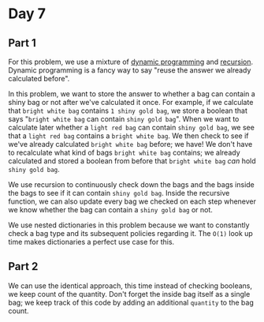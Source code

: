 # Day 7

## Part 1

For this problem, we use a mixture of [dynamic programming](https://en.wikipedia.org/wiki/Dynamic_programming) and [recursion](https://en.wikipedia.org/wiki/Recursion_(computer_science)). Dynamic programming is a fancy way to say "reuse the answer we already calculated before".

In this problem, we want to store the answer to whether a bag can contain a shiny bag or not after we've calculated it once. For example, if we calculate that `bright white bag` contains `1 shiny gold bag`, we store a boolean that says "`bright white bag` can contain `shiny gold bag`". When we want to calculate later whether a `light red bag` can contain `shiny gold bag`, we see that a `light red bag` contains a `bright white bag`. We then check to see if we've already calculated `bright white bag` before; we have! We don't have to recalculate what kind of bags `bright white bag` contains; we already calculated and stored a boolean from before that `bright white bag` _can_ hold `shiny gold bag`.

We use recursion to continuously check down the bags and the bags inside the bags to see if it can contain `shiny gold bag`. Inside the recursive function, we can also update every bag we checked on each step whenever we know whether the bag can contain a `shiny gold bag` or not.

We use nested dictionaries in this problem because we want to constantly check a bag type and its subsequent policies regarding it. The `O(1)` look up time makes dictionaries a perfect use case for this.

## Part 2

We can use the identical approach, this time instead of checking booleans, we keep count of the quantity. Don't forget the inside bag itself as a single bag; we keep track of this code by adding an additional `quantity` to the bag count.
